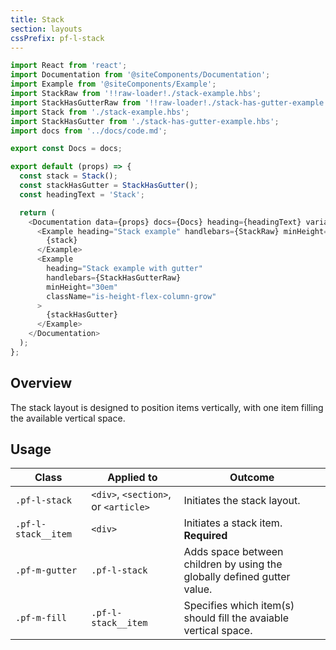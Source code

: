 ```yaml
---
title: Stack
section: layouts
cssPrefix: pf-l-stack
---
```

```js
import React from 'react';
import Documentation from '@siteComponents/Documentation';
import Example from '@siteComponents/Example';
import StackRaw from '!!raw-loader!./stack-example.hbs';
import StackHasGutterRaw from '!!raw-loader!./stack-has-gutter-example.hbs';
import Stack from './stack-example.hbs';
import StackHasGutter from './stack-has-gutter-example.hbs';
import docs from '../docs/code.md';

export const Docs = docs;

export default (props) => {
  const stack = Stack();
  const stackHasGutter = StackHasGutter();
  const headingText = 'Stack';

  return (
    <Documentation data={props} docs={Docs} heading={headingText} variablesRoot={variablesRoot} className="is-layout-page">
      <Example heading="Stack example" handlebars={StackRaw} minHeight="30em" className="is-height-flex-column-grow">
        {stack}
      </Example>
      <Example
        heading="Stack example with gutter"
        handlebars={StackHasGutterRaw}
        minHeight="30em"
        className="is-height-flex-column-grow"
      >
        {stackHasGutter}
      </Example>
    </Documentation>
  );
};
```

## Overview

The stack layout is designed to position items vertically, with one item filling the available vertical space.

## Usage

| Class | Applied to | Outcome |
| -- | -- | -- |
| `.pf-l-stack` | `<div>`, `<section>`, or `<article>` | Initiates the stack layout. |
| `.pf-l-stack__item` | `<div>` | Initiates a stack item. **Required**  |
| `.pf-m-gutter` | `.pf-l-stack` | Adds space between children by using the globally defined gutter value. |
| `.pf-m-fill` | `.pf-l-stack__item` | Specifies which item(s) should fill the avaiable vertical space. |
